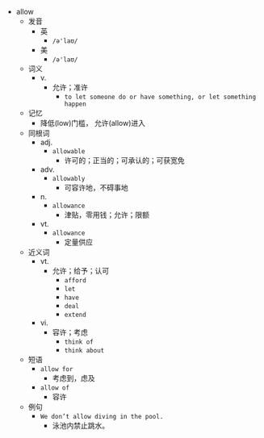 - allow
  - 发音
    - 英
      - `/ə'laʊ/`
    - 美
      - `/ə'laʊ/`
  - 词义
    - v.
      - 允许；准许
        - `to let someone do or have something, or let something happen`
  - 记忆
    - 降低(low)门槛， 允许(allow)进入
  - 同根词
    - adj.
      - `allowable`
        - 许可的；正当的；可承认的；可获宽免
    - adv.
      - `allowably`
        - 可容许地，不碍事地
    - n.
      - `allowance`
        - 津贴，零用钱；允许；限额
    - vt.
      - `allowance`
        - 定量供应
  - 近义词
    - vt.
      - 允许；给予；认可
        - `afford`
        - `let`
        - `have`
        - `deal`
        - `extend`
    - vi.
      - 容许；考虑
        - `think of`
        - `think about`
  - 短语
    - `allow for`
      - 考虑到，虑及 
    - `allow of`
      - 容许 
  - 例句
    - `We don’t allow diving in the pool.`
      - 泳池内禁止跳水。

